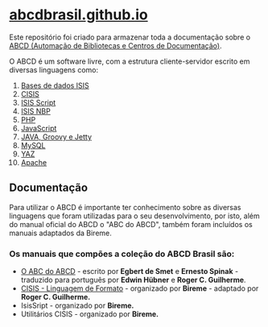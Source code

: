 # [abcdbrasil.github.io](abcdbrasil.github.io)

Este repositório foi criado para armazenar toda a documentação sobre o [ABCD (Automação de Bibliotecas e Centros de Documentação)](https://abcd-community.org/).

O ABCD é um software livre, com a estrutura cliente-servidor escrito em diversas linguagens como:

1.  [Bases de dados ISIS](https://abcdbrasil.github.io/docs/tecnologia-abcd/#bases-de-dados-isis)
2.  [CISIS](https://abcdbrasil.github.io/docs/tecnologia-abcd/#cisis)
3.  [ISIS Script](https://abcdbrasil.github.io/docs/tecnologia-abcd/#isis-script)
4.  [ISIS NBP](https://abcdbrasil.github.io/docs/tecnologia-abcd/#isis-nbp)
5.  [PHP](https://abcdbrasil.github.io/docs/tecnologia-abcd/#php)
6.  [JavaScript](https://abcdbrasil.github.io/docs/tecnologia-abcd/#javascript)
7.  [JAVA, Groovy e Jetty](https://abcdbrasil.github.io/docs/tecnologia-abcd/#java-groovy-e-jetty)
8.  [MySQL](https://abcdbrasil.github.io/docs/tecnologia-abcd/#mysql)
9.  [YAZ](https://abcdbrasil.github.io/docs/tecnologia-abcd/#yaz)
10.  [Apache](https://abcdbrasil.github.io/docs/tecnologia-abcd/#apache)

## Documentação

Para utilizar o ABCD é importante ter conhecimento sobre as diversas linguagens que foram utilizadas para o seu desenvolvimento, por isto, além do manual oficial do ABCD o "ABC do ABCD", também foram incluídos os manuais adaptados da Bireme.

### Os manuais que compões a coleção do ABCD Brasil são:

*   [O ABC do ABCD](https://abcdbrasil.github.io/) - escrito por **Egbert de Smet** e **Ernesto Spinak** - traduzido para português por **Edwin Hübner** e **Roger C. Guilherme**.
*   [CISIS - Linguagem de Formato](https://abcdbrasil.github.io/cisis-formato/) - organizado por **Bireme** - adaptado por **Roger C. Guilherme.**
*   IsisSript - organizado por **Bireme.**
*   Utilitários CISIS - organizado por **Bireme.**
